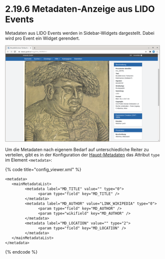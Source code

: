 # 2.19.6 Metadaten-Anzeige aus LIDO Events

Metadaten aus LIDO Events werden in Sidebar-Widgets dargestellt. Dabei wird pro Event ein Widget gerendert. 

![](../../.gitbook/assets/de_lidoevents.png)

Um die Metadaten nach eigenem Bedarf auf unterschiedliche Reiter zu verteilen, gibt es in der Konfiguration der [Haupt-Metadaten](2.19.1.md) das Attribut `type` im Element `<metadata>`:

{% code title="config\_viewer.xml" %}
```markup
<metadata>
   <mainMetadataList>
         <metadata label="MD_TITLE" value="" type="0">
               <param type="field" key="MD_TITLE" />
         </metadata>
         <metadata label="MD_AUTHOR" value="LINK_WIKIPEDIA" type="0">
               <param type="field" key="MD_AUTHOR" />
               <param type="wikifield" key="MD_AUTHOR" />
         </metadata>
         <metadata label="MD_LOCATION" value="" type="2">
               <param type="field" key="MD_LOCATION" />
         </metadata>
   </mainMetadataList>
</metadata>
```
{% endcode %}

  


